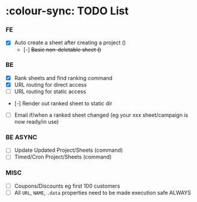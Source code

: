 # :colour-sync: TODO List

### FE
- [x] Auto create a sheet after creating a project ()
    - [-] ~~Basic non-deletable sheet ()~~
  
### BE
- [x] Rank sheets and find ranking command
- [x] URL routing for direct access
- [ ] URL routing for static access
- [-] Render out ranked sheet to static dir
- [ ] Email if/when a ranked sheet changed (eg your xxx sheet/campaign is now ready/in use)

### BE ASYNC
- [ ] Update Updated Project/Sheets (command)
- [ ] Timed/Cron Project/Sheets (command)

### MISC
- [ ] Coupons/Discounts eg first 100 customers
- [ ] All `URL`, `NAME`, `.data` properties need to be made execution safe ALWAYS
